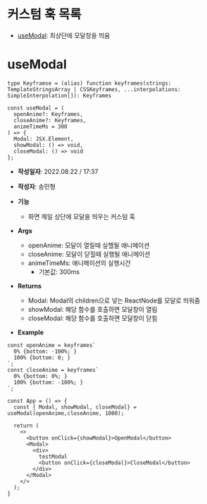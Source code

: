 # 커스텀 훅 목록
- [useModal](#usemodal): 최상단에 모달창을 띄움


# useModal
```tsx
type Keyframse = (alias) function keyframes(strings: TemplateStringsArray | CSSKeyframes, ...interpolations: SimpleInterpolation[]): Keyframes

const useModal = (
  openAnime?: Keyframes,
  closeAnime?: Keyframes,
  animeTimeMs = 300
) => {
  Modal: JSX.Element,
  showModal: () => void,
  closeModal: () => void
};
```

- **작성일자**: 2022.08.22 / 17:37
- **작성자**: 송민형  
- **기능**  
  - 화면 제일 상단에 모달을 띄우는 커스텀 훅

- **Args**  
  - openAnime: 모달이 열릴때 실핼될 애니메이션
  - closeAnime: 모달이 닫힐때 실행될 애니메이션
  - animeTimeMs: 애니메이션의 실행시간
    - 기본값: 300ms

- **Returns**
  - Modal: Modal의 children으로 넣는 ReactNode를 모달로 띄워줌
  - showModal: 해당 함수를 호출하면 모달창이 열림
  - closeModal: 해당 함수를 호출하면 모달창이 닫힘

- **Example**
```tsx
const openAnime = keyframes`
  0% {bottom: -100%; }
  100% {bottom: 0; }
`;
const closeAnime = keyframes`
  0% {bottom: 0%; }
  100% {bottom: -100%; }
`;
```
```tsx
const App = () => {
  const { Modal, showModal, closeModal} = useModal(openAnime,closeAnime, 1000);

  return (
    <>
      <button onClick={showModal}>OpenModal</button>
      <Modal>
        <div>
          testModal
          <button onClick={closeModal}>CloseModal</button>
        </div>
      </Modal>
    </>
  );
}
```

